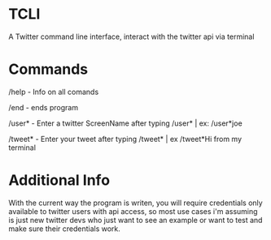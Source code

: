 # TCLI
A Twitter command line interface, interact with the twitter api via terminal

# Commands

/help - Info on all comands

/end - ends program

/user* - Enter a twitter ScreenName after typing /user* | ex: /user*joe

/tweet* - Enter your tweet after typing /tweet* | ex /tweet*Hi from my terminal

# Additional Info

With the current way the program is writen, you will require credentials only available to twitter users with api access, 
so most use cases i'm assuming is just new twitter devs who just want to see an example or want to test and make sure their credentials work. 
